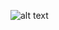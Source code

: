 ![alt text](https://github.com/dpgranger8/netflixdashboard/blob/main/finished-product.jpg?raw=true)

